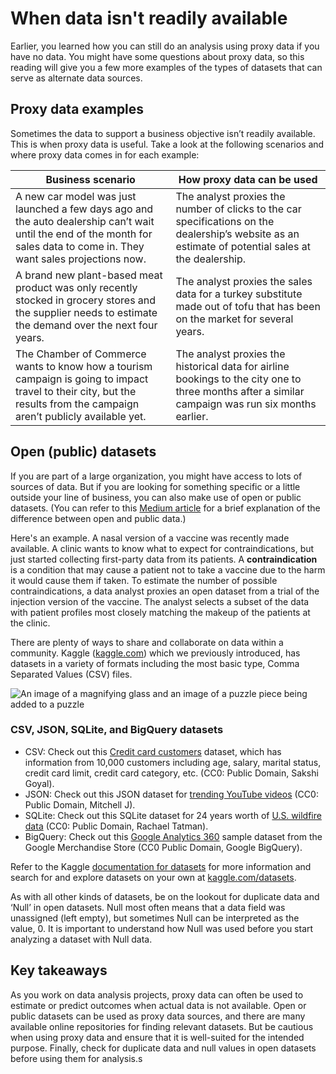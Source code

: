 # When data isn't readily available

Earlier, you learned how you can still do an analysis using proxy data if you have no data. You might have some questions about proxy data, so this reading will give you a few more examples of the types of datasets that can serve as alternate data sources.

## Proxy data examples

Sometimes the data to support a business objective isn’t readily available. This is when proxy data is useful. Take a look at the following scenarios and where proxy data comes in for each example:

| **Business scenario**                                                                                                                                                 | **How proxy data can be used**                                                                                                                 |
| --------------------------------------------------------------------------------------------------------------------------------------------------------------------------- | ---------------------------------------------------------------------------------------------------------------------------------------------------- |
| A new car model was just launched a few days ago and the auto dealership can’t wait until the end of the month for sales data to come in. They want sales projections now. | The analyst proxies the number of clicks to the car specifications on the dealership’s website as an estimate of potential sales at the dealership. |
| A brand new plant-based meat product was only recently stocked in grocery stores and the supplier needs to estimate the demand over the next four years.                    | The analyst proxies the sales data for a turkey substitute made out of tofu that has been on the market for several years.                           |
| The Chamber of Commerce wants to know how a tourism campaign is going to impact travel to their city, but the results from the campaign aren’t publicly available yet.     | The analyst proxies the historical data for airline bookings to the city one to three months after a similar campaign was run six months earlier.    |

## Open (public) datasets

If you are part of a large organization, you might have access to lots of sources of data. But if you are looking for something specific or a little outside your line of business, you can also make use of open or public datasets. (You can refer to this [Medium article](https://medium.com/thinkdata/is-there-a-difference-between-open-data-and-public-data-2b8d5608b2f1 "medium article difference between open data and public data") for a brief explanation of the difference between open and public data.)

Here's an example. A nasal version of a vaccine was recently made available. A clinic wants to know what to expect for contraindications, but just started collecting first-party data from its patients. A **contraindication** is a condition that may cause a patient not to take a vaccine due to the harm it would cause them if taken. To estimate the number of possible contraindications, a data analyst proxies an open dataset from a trial of the injection version of the vaccine. The analyst selects a subset of the data with patient profiles most closely matching the makeup of the patients at the clinic.

There are plenty of ways to share and collaborate on data within a community. Kaggle ([kaggle.com](https://www.kaggle.com/ "This link takes you to the Kaggle home page.")) which we previously introduced, has datasets in a variety of formats including the most basic type, Comma Separated Values (CSV) files.

![An image of a magnifying glass and an image of a puzzle piece being added to a puzzle](https://d3c33hcgiwev3.cloudfront.net/imageAssetProxy.v1/oJRBo8f_QFaUQaPH__BWAg_969ab40fa7a241f39b00e7c3e2e69cc9_Screen-Shot-2021-01-25-at-1.27.09-PM.png?expiry=1720137600000&hmac=HMkovd4XzhqfWyU7oCteeCjXuV1A7NoccRK7vK3F91o)

### **CSV, JSON, SQLite, and BigQuery datasets**

* CSV: Check out this [Credit card customers](https://www.kaggle.com/sakshigoyal7/credit-card-customers "This link takes you to a Kaggle dataset with anonymized credit card data. ") dataset, which has information from 10,000 customers including age, salary, marital status, credit card limit, credit card category, etc. (CC0: Public Domain, Sakshi Goyal).
* JSON: Check out this JSON dataset for [trending YouTube videos](https://www.kaggle.com/datasnaek/youtube-new "This link takes you to a Kaggle dataset for trending YouTube videos.") (CC0: Public Domain, Mitchell J).
* SQLite: Check out this SQLite dataset for 24 years worth of [U.S. wildfire data](https://www.kaggle.com/rtatman/188-million-us-wildfires "This link takes you to a Kaggle dataset for U.S. wildfires.") (CC0: Public Domain, Rachael Tatman).
* BigQuery: Check out this [Google Analytics 360](https://www.kaggle.com/bigquery/google-analytics-sample "This link takes you to a sample Google Analytics dataset in Kaggle.") sample dataset from the Google Merchandise Store (CC0 Public Domain, Google BigQuery).

Refer to the Kaggle [documentation for datasets](https://www.kaggle.com/docs/datasets "This link takes you to the Kaggle documentation for datasets.") for more information and search for and explore datasets on your own at [kaggle.com/datasets](https://www.kaggle.com/datasets "This link takes you to the main Kaggle datasets page.").

As with all other kinds of datasets, be on the lookout for duplicate data and ‘Null’ in open datasets. Null most often means that a data field was unassigned (left empty), but sometimes Null can be interpreted as the value, 0. It is important to understand how Null was used before you start analyzing a dataset with Null data.

## **Key takeaways**

As you work on data analysis projects, proxy data can often be used to estimate or predict outcomes when actual data is not available. Open or public datasets can be used as proxy data sources, and there are many available online repositories for finding relevant datasets. But be cautious when using proxy data and ensure that it is well-suited for the intended purpose. Finally, check for duplicate data and null values in open datasets before using them for analysis.s

